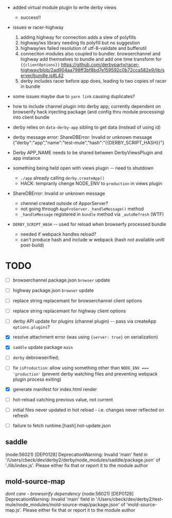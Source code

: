 - added virtual module plugin to write derby views
  - success!!
- issues w racer-highway
  1. adding highway for connection adds a slew of polyfills
  1. highway/ws library needing tls polyfill but no suggestion
  1. highway/ws failed resolution of utf-8-validate and bufferutil
  1. conneciton modules also coupled to bundler. browserchannel and highway add themselves to bundle and add one time transform for `{{clientOptions}}` https://github.com/derbyparty/racer-highway/blob/2ad904aa798ff3bf8bd7e159592c0b72cca582e9/lib/server/bundle.js#L42
  1. derby includes racer before app does, leading to two copies of racer in bundle
- some issues maybe due to `yarn link` causing duplicates?
- how to include channel plugin into derby app; currently dependent on browserify hack injecting package (and config thru module processing) into client bundle
- derby relies on `data-derby-app` sibling to get data (instead of using id)
- derby message error: ShareDBError: Invalid or unknown message {"derby":"app","name":"test-mule","hash":"{{DERBY_SCRIPT_HASH}}"}
- Derby APP_NAME needs to be shared between DerbyViewsPlugin and app instance
- something being held open with views plugin -- need to shutdown
  - `./app` already calling `derby.createApp()`
  - HACK: temprarily chenge NODE_ENV to `production` in views plugin

- ShareDBError: Invalid or unknown message
  - chennel created outside of ApporServer?
  - not going through `AppFroServer._handleMessage()` method
  - `_handleMessage` registered in `bundle` method via `_autoRefresh` (WTF)
- `DERBY_SCRIPT_HASH` -- used for reload when browserfy processed bundle
  - needed if webpack handles reload?
  - can't produce hash and include w webpack (hash not available unitl post-build)




TODO
====
- [ ] browserchannel package.json `browser` update
- [ ] highway package.json `browser` update
- [ ] replace string replacemant for browserchannel client options
- [ ] replace string replacemant for highway client options
- [ ] derby API update for plugins (channel plugin) -- pass via createApp `options.plugins`?
- [x] resolve attachment error (was using `{server: true}` on serialization)
- [x] `saddle` update package `main`
- [ ] `derby` debrowserified; 
- [ ] fix `isProduction`: allow using something other than `NODE_ENV === 'production'` (prevent derby watching files and preventing webpack plugin process exiting)
- [x] generate manifest for index.html render
- [ ] hot-reload catching previous value, not current
- [ ] initial files never updated in hot reload - i.e. changes never reflected on refresh
- [ ] failure to fetch runtime.[hash].hot-update.json



 ## saddle
 (node:56021) [DEP0128] DeprecationWarning: Invalid 'main' field in '/Users/cbeck/dev/derby2/derby/node_modules/saddle/package.json' of './lib/index.js'. Please either fix that or report it to the module author

 ## mold-source-map
 *dont care - browserify dependency*
 (node:56021) [DEP0128] DeprecationWarning: Invalid 'main' field in '/Users/cbeck/dev/derby2/test-mule/node_modules/mold-source-map/package.json' of 'mold-source-map.js'. Please either fix that or report it to the module author

